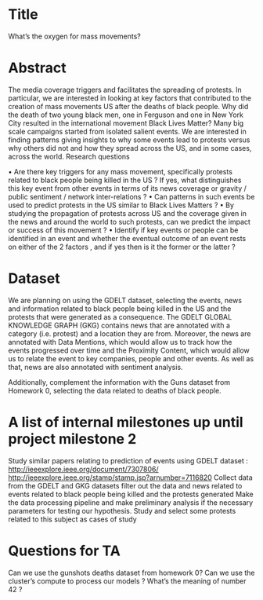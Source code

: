 # Title
What’s the oxygen for mass movements? 

# Abstract

The media coverage triggers and facilitates the spreading of protests. In particular, we are interested in looking at key factors that contributed to the creation of mass movements US after the deaths of black people. Why did the death of two young black men, one in Ferguson and one in New York City resulted in the international movement Black Lives Matter?  Many big scale campaigns started from isolated salient events. We are interested in finding patterns giving insights to why some events lead to protests versus why others did not and how they spread across the US, and in some cases, across the world.
Research questions

•	Are there key triggers for any mass movement, specifically protests related to black people being killed in the US ? If yes, what distinguishes this key event from other events in terms of its news coverage or gravity / public sentiment / network inter-relations ?
•	Can patterns in such events be used to predict protests in the US similar to Black Lives Matters ?
•	By studying the propagation of protests across US and the coverage given in the news and around the world to such protests, can we predict the impact or success of this movement ? 
•	Identify if key events or people can be identified in an event and whether the eventual outcome of an event rests on either of the 2 factors , and if yes then is it the former or the latter ? 


# Dataset

We are planning on using the GDELT dataset, selecting the events, news and information related to black people being killed in the US and the protests that were generated as a consequence. The GDELT GLOBAL KNOWLEDGE GRAPH (GKG) contains news that are annotated with a category (i.e. protest) and a location they are from. Moreover, the news are annotated with Data Mentions, which would allow us to track how the events progressed over time and the Proximity Content, which would allow us to relate the event to key companies, people and other events. As well as that, news are also annotated with sentiment analysis.	

Additionally, complement the information with the Guns dataset from Homework 0, selecting the data related to deaths of black people.

# A list of internal milestones up until project milestone 2

Study similar papers relating to prediction of events using GDELT dataset :
http://ieeexplore.ieee.org/document/7307806/
http://ieeexplore.ieee.org/stamp/stamp.jsp?arnumber=7116820
Collect data from the GDELT and GKG datasets filter out the data and news related to events related to black people being killed and the protests generated
Make the data processing pipeline and make preliminary analysis if the necessary parameters for testing our hypothesis.
Study and select some protests related to this subject as cases of study



# Questions for TA

Can we use the gunshots deaths dataset from homework 0?
Can we use the cluster’s compute to process our models ?
What’s the meaning of number 42 ?


